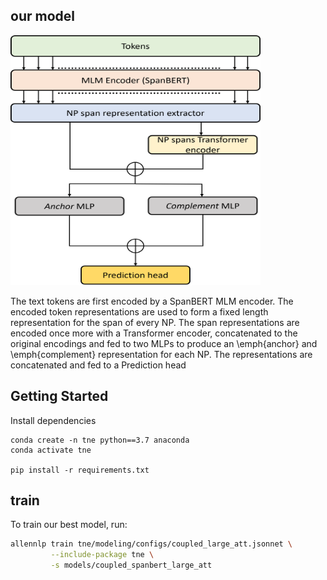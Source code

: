 ## our model
<img src="https://github.com/adif33/TNE/blob/main/Architecture.png" width="400" height="400">

The text tokens are first encoded by a SpanBERT MLM encoder. The encoded token representations are used to form a fixed length representation for the span of every NP. The span representations are encoded once more with a Transformer encoder, concatenated to the original encodings and fed to two MLPs to produce an \emph{anchor} and \emph{complement} representation for each NP. The representations are concatenated and fed to a Prediction head


## Getting Started

Install dependencies
```shell
conda create -n tne python==3.7 anaconda
conda activate tne

pip install -r requirements.txt
```

## train
To train our best model, run:

```bash
allennlp train tne/modeling/configs/coupled_large_att.jsonnet \
         --include-package tne \
         -s models/coupled_spanbert_large_att
```




